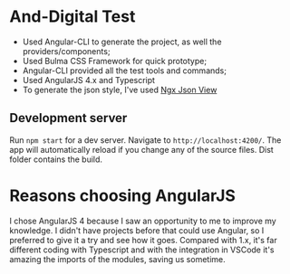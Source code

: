 # And-Digital Test
- Used Angular-CLI to generate the project, as well the providers/components;
- Used Bulma CSS Framework for quick prototype;
- Angular-CLI provided all the test tools and commands;
- Used AngularJS 4.x and Typescript
- To generate the json style, I've used [Ngx Json View](https://www.npmjs.com/package/ngx-json-view)

## Development server

Run `npm start` for a dev server. Navigate to `http://localhost:4200/`. The app will automatically reload if you change any of the source files. Dist folder contains the build.

# Reasons choosing AngularJS

I chose AngularJS 4 because I saw an opportunity to me to improve my knowledge. I didn't have projects before that could use Angular, so I preferred to give it a try and see how it goes. Compared with 1.x, it's far different coding with Typescript and with the integration in VSCode it's amazing the imports of the modules, saving us sometime.
